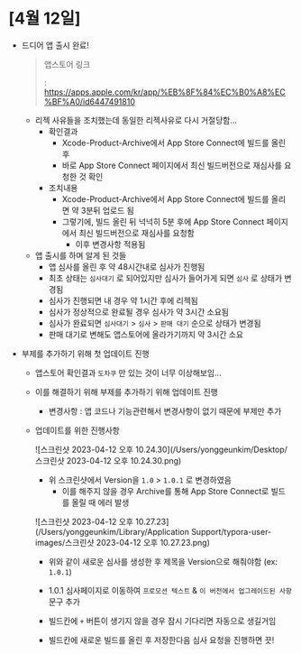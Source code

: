# [4월 12일]

- 드디어 앱 출시 완료!

  >  앱스토어 링크
  >
  > : https://apps.apple.com/kr/app/%EB%8F%84%EC%B0%A8%EC%BF%A0/id6447491810

  - 리젝 사유들을 조치했는데 동일한 리젝사유로 다시 거절당함...
    - 확인결과
      - Xcode-Product-Archive에서 App Store Connect에 빌드를 올린 후
      - 바로 App Store Connect 페이지에서 최신 빌드버전으로 재심사를 요청한 것 확인
    - 조치내용
      - Xcode-Product-Archive에서 App Store Connect에 빌드를 올리면 약 3분뒤 업로드 됨
      - 그렇기에, 빌드 올린 뒤 넉넉히 5분 후에 App Store Connect 페이지에서 최신 빌드버전으로 재심사를 요청함
        - 이후 변경사항 적용됨
  - 앱 출시를 하며 알게 된 것들
    - 앱 심사를 올린 후 약 48시간내로 심사가 진행됨
    - 최초 상태는 `심사대기` 로 되어있지만 심사가 들어가게 되면 `심사` 로 상태가 변경됨
    - 심사가 진행되면 내 경우 약 1시간 후에 리젝됨
    - 심사가 정상적으로 완료될 경우 심사가 약 3시간 소요됨
    - 심사가 완료되면 `심사대기` > `심사` > `판매 대기` 순으로 상태가 변경됨
    - 판매 대기로 변해도 앱스토어에 올라가기까지 약 3시간 소요

- 부제를 추가하기 위해 첫 업데이트 진행

  - 앱스토어 확인결과 `도차쿠` 만 있는 것이 너무 이상해보임...

  - 이를 해결하기 위해 부제를 추가하기 위해 업데이트 진행

    - 변경사항 : 앱 코드나 기능관련해서 변경사항이 없기 때문에 부제만 추가

  - 업데이트를 위한 진행사항

    ![스크린샷 2023-04-12 오후 10.24.30](/Users/yonggeunkim/Desktop/스크린샷 2023-04-12 오후 10.24.30.png)

    - 위 스크린샷에서 Version을 `1.0` > `1.0.1` 로 변경하였음
      - 이를 해주지 않을 경우 Archive를 통해 App Store Connect로 빌드를 올릴 때 에러 발생

    ![스크린샷 2023-04-12 오후 10.27.23](/Users/yonggeunkim/Library/Application Support/typora-user-images/스크린샷 2023-04-12 오후 10.27.23.png)

    - 위와 같이 새로운 심사를 생성한 후 제목을 Version으로 해줘야함 (ex: `1.0.1`)

    - 1.0.1 심사페이지로 이동하여 `프로모션 텍스트` & `이 버전에서 업그레이드된 사항` 문구 추가
    - 빌드칸에 `+` 버튼이 생기지 않을 경우 잠시 기다리면 자동으로 생길거임
    - 빌드칸에 새로운 빌드를 올린 후 저장한다음 심사 요청을 진행하면 끗!